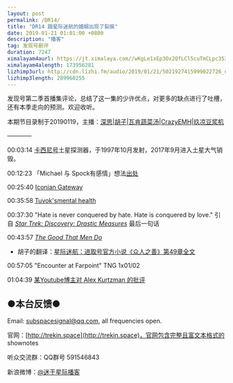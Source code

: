 ```yaml
---
layout: post
permalink: /DR14/
title: "DR14 跟星际迷航的婚姻出现了裂痕"
date: 2019-01-21 01:01:00 +0800
description: "播客"
tag: 发现号剧评
duration: 7247
ximalayam4aurl: https://jt.ximalaya.com//wKgLe1xEp3Ox2QfLCl5cuTmCLpc353.mp3.m4a?channel=rss&amp;album_id=3135361&amp;track_id=154123412&amp;uid=6418191&amp;jt=https://audio.xmcdn.com/group52/M02/F6/DC/wKgLe1xEp3Ox2QfLCl5cuTmCLpc353.mp3
ximalayam4alength: 173956281
lizhimp3url: http://cdn.lizhi.fm/audio/2019/01/21/5021927415999022726_ud.mp3
lizhimp3length: 289960255
---   
```


发现号第二季首播集评论，总结了这一集的少许优点，对更多的缺点进行了吐槽，还有本季走向的预测。欢迎收听。

本期节目录制于20190119，主播：[深思](mailto:deepthought@trekin.space)\|[胡子](https://weibo.com/p/1005051764117203)\|[瓦肯蔬菜汤](http://weibo.com/u/5013547255)\|[CrazyEMH](mailto:emh@trekin.space)\|[玖凉豆浆机](https://weibo.com/lunaliang1029)

————

00:03:14 [卡西尼号](https://zh.wikipedia.org/wiki/%E5%8D%A1%E8%A5%BF%E5%B0%BC-%E6%83%A0%E6%9B%B4%E6%96%AF%E5%8F%B7)土星探测器，于1997年10月发射，2017年9月进入土星大气销毁。

00:12:23 「Michael 与 Spock有感情」想法[出处](https://youtu.be/PpQYadSeHXE?t=129)

00:25:40 [Iconian Gateway](http://memory-alpha.wikia.com/wiki/Iconian_gateway)

00:35:58 [Tuvok](http://memory-alpha.wikia.com/wiki/Tuvok#Mental_health)[&#39;s](http://memory-alpha.wikia.com/wiki/Tuvok#Mental_health)[mental health](http://memory-alpha.wikia.com/wiki/Tuvok#Mental_health)

00:37:30 &quot;Hate is never conquered by hate. Hate is conquered by love.&quot; 引自 [_Star Trek: Discovery: Drastic Measures_](https://www.amazon.com/Star-Trek-Discovery-Drastic-Measures/dp/1501171747) 最后一句话

00:43:57 [_The Good That Men Do_](https://www.amazon.com/Good-That-Men-Star-Trek-ebook/dp/B000NY126Y)

- 胡子的翻译：[星际迷航：进取号官方小说《众人之善》第49章全文](https://www.weibo.com/ttarticle/p/show?id=2309404190782331481297&amp;mod=zwenzhang)

00:57:05 &quot;Encounter at Farpoint&quot; TNG 1x01/02

01:04:39 [某](https://youtu.be/t-EsVMQDiQI)[Youtube](https://youtu.be/t-EsVMQDiQI)[博主对 Alex Kurtzman 的批评](https://youtu.be/t-EsVMQDiQI)

## ●本台反馈●

Email: [subspacesignal@qq.com](mailto:subspacesignal@qq.com), all frequencies open.

官网：[http://trekin.space](http://trekin.space)，官网包含完整且富文本格式的 shownotes

听众交流群：QQ群号 591546843

新浪微博：[@迷于星际播客](http://weibo.com/lostinst)
